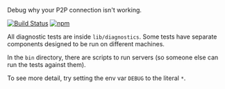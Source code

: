 Debug why your P2P connection isn't working.

[![Build Status](https://travis-ci.org/paulkernfeld/y-u-no-p2p.svg)](https://travis-ci.org/paulkernfeld/y-u-no-p2p) [![npm](https://img.shields.io/npm/dt/y-u-no-p2p.svg)](https://www.npmjs.com/package/y-u-no-p2p)

All diagnostic tests are inside `lib/diagnostics`. Some tests have separate components designed to be run on different machines.

In the `bin` directory, there are scripts to run servers (so someone else can run the tests against them).

To see more detail, try setting the env var `DEBUG` to the literal `*`.
